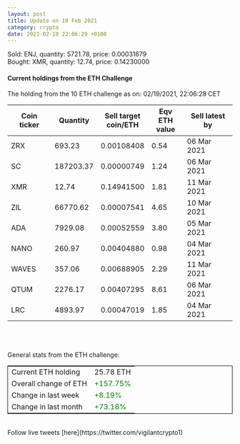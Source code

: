 ```yaml
---
layout: post
title: Update on 19 Feb 2021
category: crypto
date: 2021-02-19 22:06:29 +0100
---
```

<!-- Global site tag (gtag.js) - Google Analytics -->
<script async src="https://www.googletagmanager.com/gtag/js?id=UA-103831149-5"></script>
<script>
  window.dataLayer = window.dataLayer || [];
  function gtag(){dataLayer.push(arguments);}
  gtag('js', new Date());

  gtag('config', 'UA-103831149-5');
</script>
Sold: ENJ, quantity:      5721.78, price:   0.00031679<br>Bought: XMR, quantity:        12.74, price:   0.14230000<br>

#### Current holdings from the ETH Challenge

The holding from the 10 ETH challenge as on: 02/19/2021, 22:06:28 CET

|Coin ticker|Quantity|Sell target<br>coin/ETH|Eqv ETH<br>value|Sell latest by|
|-----------|--------|-----------|-----------|--------------|
ZRX|693.23|  0.00108408|0.54|06 Mar 2021|
SC|187203.37|  0.00000749|1.24|06 Mar 2021|
XMR|12.74|  0.14941500|1.81|11 Mar 2021|
ZIL|66770.62|  0.00007541|4.65|10 Mar 2021|
ADA|7929.08|  0.00052559|3.80|05 Mar 2021|
NANO|260.97|  0.00404880|0.98|04 Mar 2021|
WAVES|357.06|  0.00688905|2.29|11 Mar 2021|
QTUM|2276.17|  0.00407295|8.61|06 Mar 2021|
LRC|4893.97|  0.00047019|1.85|04 Mar 2021|

<br>
<br>
<br>
General stats from the ETH challenge:

<table style="border:1px solid black;margin-left:auto;margin-right:auto;">
	<tbody>
	<tr>
		<td>Current ETH holding</td>
		<td>     25.78 ETH</td>
	</tr>
	<tr>
		<td>Overall change of ETH</td>
		<td><font color="green">+157.75%</font></td>
	</tr>
	<tr>
		<td>Change in last week</td>
		<td><font color="green">+8.19%</font></td>
	</tr>
	<tr>
		<td>Change in last month</td>
		<td><font color="green">+73.18%</font></td>
	</tr>
	</tbody>
</table>

<br>
Follow live tweets [here](https://twitter.com/vigilantcrypto1)
<br>
<br>